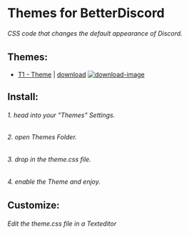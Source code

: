 [download-image]: https://i.imgur.com/aFT3bFw.png

[T1-link]: https://betterdiscord.net/ghdl?url=https://raw.githubusercontent.com/Eight-P/BetterDiscord-Stuff/master/Themes/T1.theme.css

# Themes for BetterDiscord

###### CSS code that changes the default appearance of Discord.


## Themes:

- [T1 - Theme](T1.theme.css) | [download][T1-link] [![download-image]][T1-link]



## Install:

###### 1. head into your "Themes" Settings.
###### 2. open Themes Folder.
###### 3. drop in the theme.css file.
###### 4. enable the Theme and enjoy.


## Customize:

###### Edit the theme.css file in a Texteditor




